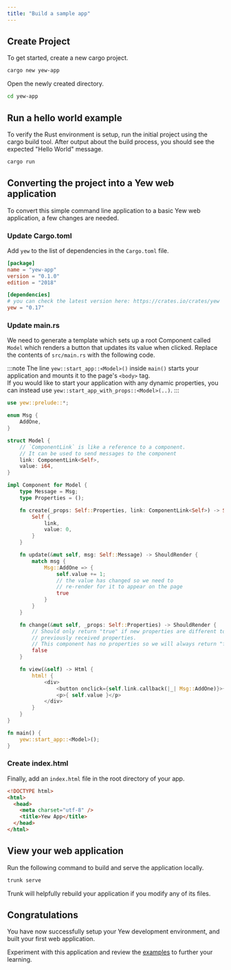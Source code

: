 ```yaml
---
title: "Build a sample app"
---
```


## Create Project

To get started, create a new cargo project.

```bash
cargo new yew-app
```

Open the newly created directory.

```bash
cd yew-app
```

## Run a hello world example

To verify the Rust environment is setup, run the initial project using the cargo build tool.  After output about the build process, you should see the expected "Hello World" message.


```bash
cargo run
```

## Converting the project into a Yew web application

To convert this simple command line application to a basic Yew web application, a few changes are needed.

### Update Cargo.toml

Add `yew` to the list of dependencies in the `Cargo.toml` file.

```toml
[package]
name = "yew-app"
version = "0.1.0"
edition = "2018"

[dependencies]
# you can check the latest version here: https://crates.io/crates/yew
yew = "0.17"
```

### Update main.rs

We need to generate a template which sets up a root Component called `Model` which renders a button that updates its value when clicked.
Replace the contents of `src/main.rs` with the following code.

:::note
The line `yew::start_app::<Model>()` inside `main()` starts your application and mounts it to the page's `<body>` tag.  
If you would like to start your application with any dynamic properties, you can instead use `yew::start_app_with_props::<Model>(..)`.
:::


```rust
use yew::prelude::*;

enum Msg {
    AddOne,
}

struct Model {
    // `ComponentLink` is like a reference to a component.
    // It can be used to send messages to the component
    link: ComponentLink<Self>,
    value: i64,
}

impl Component for Model {
    type Message = Msg;
    type Properties = ();

    fn create(_props: Self::Properties, link: ComponentLink<Self>) -> Self {
        Self {
            link,
            value: 0,
        }
    }

    fn update(&mut self, msg: Self::Message) -> ShouldRender {
        match msg {
            Msg::AddOne => {
                self.value += 1;
                // the value has changed so we need to
                // re-render for it to appear on the page
                true
            }
        }
    }

    fn change(&mut self, _props: Self::Properties) -> ShouldRender {
        // Should only return "true" if new properties are different to
        // previously received properties.
        // This component has no properties so we will always return "false".
        false
    }

    fn view(&self) -> Html {
        html! {
            <div>
                <button onclick={self.link.callback(|_| Msg::AddOne)}>{ "+1" }</button>
                <p>{ self.value }</p>
            </div>
        }
    }
}

fn main() {
    yew::start_app::<Model>();
}
```

### Create index.html

Finally, add an `index.html` file in the root directory of your app.

```html
<!DOCTYPE html>
<html>
  <head>
    <meta charset="utf-8" />
    <title>Yew App</title>
  </head>
</html>
```

## View your web application

Run the following command to build and serve the application locally.

```bash
trunk serve
```

Trunk will helpfully rebuild your application if you modify any of its files.

## Congratulations

You have now successfully setup your Yew development environment, and built your first web application.

Experiment with this application and review the [examples](./examples.md) to further your learning.
